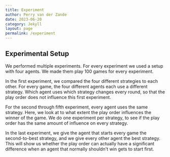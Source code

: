```yaml
---
title: Experiment 
author: Perry van der Zande
date: 2023-06-20
category: Jekyll
layout: page
permalink: /experiment
---
```


## Experimental Setup
We performed multiple experiments. For every experiment we used a setup with four agents. We made them play 100 games for every experiment.

In the first experiment, we compared the four different strategies to each other. For every game, the four different agents each use a different strategy. Which agent uses which strategy changes every round, so that the play order does not influence this first experiment.

For the second through fifth experiment, every agent uses the same strategy. Here, we look at to what extent the play order influences the winner of the game. We do one experiment per strategy, to see if the play order has the same amount of influence on every strategy.

In the last experiment, we give the agent that starts every game the second-to-best strategy, and we give every other agent the best strategy. This will show us whether the play order can actually have a significant difference when an agent that normally shouldn't win gets to start first.